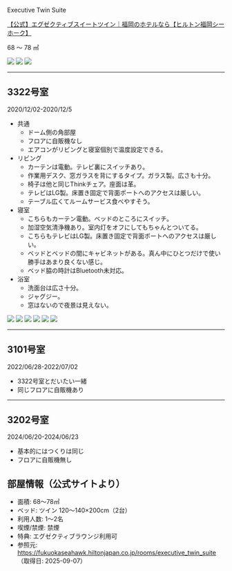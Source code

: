 Executive Twin Suite

[【公式】エグゼクティブスイートツイン｜福岡のホテルなら【ヒルトン福岡シーホーク】](https://fukuokaseahawk.hiltonjapan.co.jp/rooms/executive_twin_suite)

68 〜 78 ㎡

![](../../../../images/2025/08/20180524163714_img_l.jpg)
![](../../../../images/2025/08/20180524163714_sub_img_1.jpg)
![](../../../../images/2025/08/20180524163714_sub_img_2.jpg)

---

## 3322号室

2020/12/02-2020/12/5

-   共通
    -   ドーム側の角部屋
    -   フロアに自販機なし
    -   エアコンがリビングと寝室個別で温度設定できる。
-   リビング
    -   カーテンは電動。テレビ裏にスイッチあり。
    -   作業用デスク、窓ガラスを背にするタイプ。ガラス製。広さも十分。
    -   椅子は他と同じThinkチェア。座面は革。
    -   テレビはLG製。床置き固定で背面ポートへのアクセスは厳しい。
    -   テーブル広くてルームサービス食べやすそう。
-   寝室
    -   こちらもカーテン電動。ベッドのところにスイッチ。
    -   加湿空気清浄機あり。室内灯をオフにしてもちゃんとついてる。
    -   こちらもテレビはLG製。床置き固定で背面ポートへのアクセスは厳しい。
    -   ベッドとベッドの間にキャビネットがある。真ん中にひとつだけで使い勝手はあまり良くない感じ。
    -   ベッド脇の時計はBluetooth未対応。
-   浴室
    -   洗面台は広さ十分。
    -   ジャグジー。
    -   窓はないので夜景は見えない。

![](../../../../images/2025/08/5F9CAA28-E31D-4E29-8EB1-846A635F9DCE.jpeg)
![](../../../../images/2025/08/73E6FF0B-86F7-475E-9125-D68BF679E472.jpeg)
![](../../../../images/2025/08/573DB91F-10A2-4853-8A5A-A34B06E3C69C.jpeg)
![](../../../../images/2025/08/961BA12D-C822-4C8E-AB3B-31C16F4A6BBE.jpeg)
![](../../../../images/2025/08/20041340-D916-42A7-93B4-5DD5CF7CE08B.jpeg)
![](../../../../images/2025/08/EFB70560-C153-45D5-A7F0-3674CCCDF432.jpeg)


---

## 3101号室

2022/06/28-2022/07/02

- 3322号室とだいたい一緒
- 同じフロアに自販機あり

---

## 3202号室

2024/06/20-2024/06/23

- 基本的にはつくりは同じ
- フロアに自販機無し
## 部屋情報（公式サイトより）
- 面積: 68～78㎡
- ベッド: ツイン 120～140×200cm（2台）
- 利用人数: 1～2名
- 喫煙/禁煙: 禁煙
- 特典: エグゼクティブラウンジ利用可
- 参照元: https://fukuokaseahawk.hiltonjapan.co.jp/rooms/executive_twin_suite （取得日: 2025-09-07）
